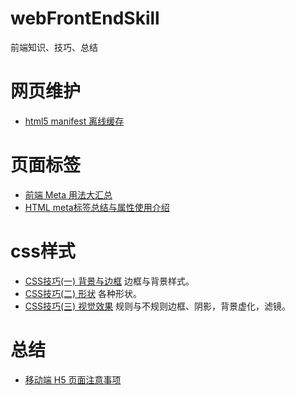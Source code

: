 # webFrontEndSkill
前端知识、技巧、总结

# 网页维护
* [html5 manifest 离线缓存](http://www.jianshu.com/p/772ba088ec36)

# 页面标签
* [前端 Meta 用法大汇总](http://www.jianshu.com/p/850d2a209ba8)
* [HTML meta标签总结与属性使用介绍](https://segmentfault.com/a/1190000004279791)

# css样式
* [CSS技巧(一) 背景与边框](https://xxxgitone.github.io/2017/03/24/bg-border/) 边框与背景样式。
* [CSS技巧(二) 形状](https://xxxgitone.github.io/2017/03/27/shape/) 各种形状。
* [CSS技巧(三) 视觉效果](https://xxxgitone.github.io/2017/04/01/css-secrets03-Visual-Effects/) 规则与不规则边框、阴影，背景虚化，滤镜。

# 总结
* [移动端 H5 页面注意事项](https://juejin.im/post/58e4cedc61ff4b006b32c8e5?utm_source=gold_browser_extension)
